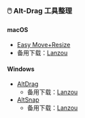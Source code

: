 ### 🖱️ Alt-Drag 工具整理

#### **macOS**
- [Easy Move+Resize](https://github.com/dmarcotte/easy-move-resize)
- 备用下载：[Lanzou](https://kasusa.lanzoul.com/iNH8C36iookb)

#### **Windows**

- [AltDrag](https://stefansundin.github.io/altdrag/)
    - 备用下载：[Lanzou](https://kasusa.lanzoul.com/iGiCg36ioo3e)
- [AltSnap](https://github.com/RamonUnch/AltSnap/)
    - 备用下载：[Lanzou](https://kasusa.lanzoul.com/i4aYk36ioyof)
